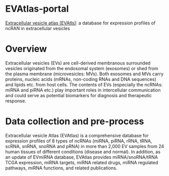 # EVAtlas-portal

[Extracellular vesicle atlas (EVAtls)](http://bioinfo.life.hust.edu.cn/EVAtlas/): a database for expression profiles of ncRAN in extracellular vesicles

# Overview

Extracellular vesicles (EVs) are cell-derived membranous surrounded vesicles originated from the endosomal system (exosomes) or shed from the plasma membrane (microvesicles: MVs). Both exosomes and MVs carry proteins, nucleic acids (mRNAs, non-coding RNAs and DNA sequences) and lipids etc. from host cells. The contents of EVs (especially the ncRNAs: miRNA and piRNA etc.) play important roles in intercellular communication and could serve as potential biomarkers for diagnosis and therapeutic response.

# Data collection and pre-process

Extracellular vesicle Atlas (EVAtlas) is a comprehensive database for expression profiles of 8 types of ncRNAs (miRNA, piRNA, rRNA, tRNA, scRNA, snRNA, snoRNA and pRNA) in more than 2,000 EV samples from 24 human tissues of different conditions (disease and normal). In addition, as an update of EVmiRNA database, EVAtlas provides miRNA/snoRNA/tRNA TCGA expression, miRNA targets, miRNA related drugs, miRNA regulated pathways, miRNA functions, and related publications.
